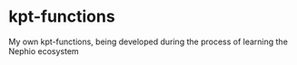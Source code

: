 # kpt-functions

My own kpt-functions, being developed during the process of learning the Nephio ecosystem
